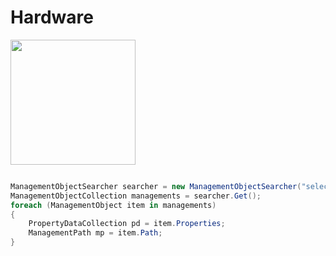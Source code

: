 # Hardware
<img src="https://i.imgur.com/Ssb5kRJ.png" width="200">

```csharp

ManagementObjectSearcher searcher = new ManagementObjectSearcher("select * from Win32_Processor");
ManagementObjectCollection managements = searcher.Get();
foreach (ManagementObject item in managements)
{
	PropertyDataCollection pd = item.Properties;
	ManagementPath mp = item.Path;
}
```